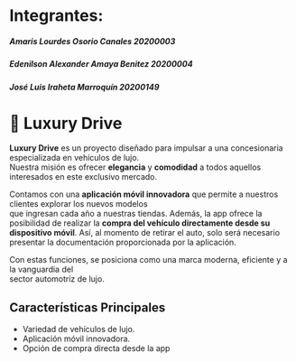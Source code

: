 <h1 align="left">Integrantes: </h1>
<h5 align="left">Amaris Lourdes Osorio Canales 20200003</h5>
<h5 align="left">Edenilson Alexander Amaya Benitez 20200004</h5>
<h5 align="left">José Luis Iraheta Marroquín 20200149</h5>


  # 🚗 Luxury Drive

**Luxury Drive** es un proyecto diseñado para impulsar a una concesionaria especializada en vehículos de lujo.  
Nuestra misión es ofrecer **elegancia** y **comodidad** a todos aquellos interesados en este exclusivo mercado.

Contamos con una **aplicación móvil innovadora** que permite a nuestros clientes explorar los nuevos modelos  
que ingresan cada año a nuestras tiendas. Además, la app ofrece la posibilidad de realizar la 
**compra del vehículo directamente desde su dispositivo móvil**.  Así, al momento 
de retirar el auto, 
solo será necesario presentar la documentación proporcionada por la aplicación.

Con estas funciones, se posiciona como una marca moderna, eficiente y a la vanguardia del  
sector automotriz de lujo.

## Características Principales
- Variedad de vehículos de lujo.
- Aplicación móvil innovadora.
- Opción de compra directa desde la app
